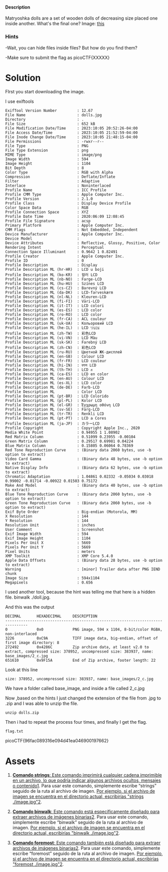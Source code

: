 
#### Description

Matryoshka dolls are a set of wooden dolls of decreasing size placed one inside another. What's the final one? Image: [this](https://mercury.picoctf.net/static/205adad23bf9d8303081a0e71c9beab8/dolls.jpg)

### Hints

-Wait, you can hide files inside files? But how do you find them?

-Make sure to submit the flag as picoCTF{XXXXX}


# Solution #

FIrst you start downloading the image. 

I use exiftools 


```
ExifTool Version Number         : 12.67
File Name                       : dolls.jpg
Directory                       : .
File Size                       : 652 kB
File Modification Date/Time     : 2023:10:05 20:52:26-04:00
File Access Date/Time           : 2023:10:05 21:52:59-04:00
File Inode Change Date/Time     : 2023:10:05 21:48:15-04:00
File Permissions                : -rwxr--r--
File Type                       : PNG
File Type Extension             : png
MIME Type                       : image/png
Image Width                     : 594
Image Height                    : 1104
Bit Depth                       : 8
Color Type                      : RGB with Alpha
Compression                     : Deflate/Inflate
Filter                          : Adaptive
Interlace                       : Noninterlaced
Profile Name                    : ICC Profile
Profile CMM Type                : Apple Computer Inc.
Profile Version                 : 2.1.0
Profile Class                   : Display Device Profile
Color Space Data                : RGB
Profile Connection Space        : XYZ
Profile Date Time               : 2020:06:09 12:08:45
Profile File Signature          : acsp
Primary Platform                : Apple Computer Inc.
CMM Flags                       : Not Embedded, Independent
Device Manufacturer             : Apple Computer Inc.
Device Model                    : 
Device Attributes               : Reflective, Glossy, Positive, Color
Rendering Intent                : Perceptual
Connection Space Illuminant     : 0.9642 1 0.82491
Profile Creator                 : Apple Computer Inc.
Profile ID                      : 0
Profile Description             : Display
Profile Description ML (hr-HR)  : LCD u boji
Profile Description ML (ko-KR)  : 컬러 LCD
Profile Description ML (nb-NO)  : Farge-LCD
Profile Description ML (hu-HU)  : Színes LCD
Profile Description ML (cs-CZ)  : Barevný LCD
Profile Description ML (da-DK)  : LCD-farveskærm
Profile Description ML (nl-NL)  : Kleuren-LCD
Profile Description ML (fi-FI)  : Väri-LCD
Profile Description ML (it-IT)  : LCD colori
Profile Description ML (es-ES)  : LCD color
Profile Description ML (ro-RO)  : LCD color
Profile Description ML (fr-CA)  : ACL couleur
Profile Description ML (uk-UA)  : Кольоровий LCD
Profile Description ML (he-IL)  : LCD צבעוני
Profile Description ML (zh-TW)  : 彩色LCD
Profile Description ML (vi-VN)  : LCD Màu
Profile Description ML (sk-SK)  : Farebný LCD
Profile Description ML (zh-CN)  : 彩色LCD
Profile Description ML (ru-RU)  : Цветной ЖК-дисплей
Profile Description ML (en-GB)  : Colour LCD
Profile Description ML (fr-FR)  : LCD couleur
Profile Description ML (hi-IN)  : रगन LCD
Profile Description ML (th-TH)  : LCD ส
Profile Description ML (ca-ES)  : LCD en color
Profile Description ML (en-AU)  : Colour LCD
Profile Description ML (es-XL)  : LCD color
Profile Description ML (de-DE)  : Farb-LCD
Profile Description ML          : Color LCD
Profile Description ML (pt-BR)  : LCD Colorido
Profile Description ML (pl-PL)  : Kolor LCD
Profile Description ML (el-GR)  : Έγχρωμη οθόνη LCD
Profile Description ML (sv-SE)  : Färg-LCD
Profile Description ML (tr-TR)  : Renkli LCD
Profile Description ML (pt-PT)  : LCD a Cores
Profile Description ML (ja-JP)  : カラーLCD
Profile Copyright               : Copyright Apple Inc., 2020
Media White Point               : 0.94955 1 1.08902
Red Matrix Column               : 0.51099 0.23955 -0.00104
Green Matrix Column             : 0.29517 0.69981 0.04224
Blue Matrix Column              : 0.15805 0.06064 0.78369
Red Tone Reproduction Curve     : (Binary data 2060 bytes, use -b option to extract)
Video Card Gamma                : (Binary data 48 bytes, use -b option to extract)
Native Display Info             : (Binary data 62 bytes, use -b option to extract)
Chromatic Adaptation            : 1.04861 0.02332 -0.05034 0.03018 0.99002 -0.01714 -0.00922 0.01503 0.75172
Make And Model                  : (Binary data 40 bytes, use -b option to extract)
Blue Tone Reproduction Curve    : (Binary data 2060 bytes, use -b option to extract)
Green Tone Reproduction Curve   : (Binary data 2060 bytes, use -b option to extract)
Exif Byte Order                 : Big-endian (Motorola, MM)
X Resolution                    : 144
Y Resolution                    : 144
Resolution Unit                 : inches
User Comment                    : Screenshot
Exif Image Width                : 594
Exif Image Height               : 1104
Pixels Per Unit X               : 5669
Pixels Per Unit Y               : 5669
Pixel Units                     : meters
XMP Toolkit                     : XMP Core 5.4.0
Apple Data Offsets              : (Binary data 28 bytes, use -b option to extract)
Warning                         : [minor] Trailer data after PNG IEND chunk
Image Size                      : 594x1104
Megapixels                      : 0.656
```
I used another tool, because the hint was telling me that here is a hidden file.
binwalk ./doll.jpg. 

And this was the output
```
DECIMAL       HEXADECIMAL     DESCRIPTION
--------------------------------------------------------------------------------
0             0x0             PNG image, 594 x 1104, 8-bit/color RGBA, non-interlaced
3226          0xC9A           TIFF image data, big-endian, offset of first image directory: 8
272492        0x4286C         Zip archive data, at least v2.0 to extract, compressed size: 378952, uncompressed size: 383937, name: base_images/2_c.jpg
651610        0x9F15A         End of Zip archive, footer length: 22

```

Look at this line

`size: 378952, uncompressed size: 383937, name: base_images/2_c.jpg`

We have a folder called base_image, and inside a file called 2_c.jpg


Now ,based on the hints I just changed the extension of the file from .jpg to .zip  and I was able to unzip the file. 

`unzip dolls.zip`

Then i had to repeat the process four times, and finally I get the flag.

`flag.txt`

picoCTF{96fac089316e094d41ea046900197662} 








# Assets #

1. [**Comando strings**: Este comando imprimirá cualquier cadena imprimible en un archivo, lo que podría indicar algunos archivos ocultos, mensajes o contenido](https://superuser.com/questions/803225/how-to-find-detect-hidden-files-inside-jpeg-file)[1](https://superuser.com/questions/803225/how-to-find-detect-hidden-files-inside-jpeg-file). Para usar este comando, simplemente escribe “strings” seguido de la ruta al archivo de imagen. [Por ejemplo, si el archivo de imagen se encuentra en el directorio actual, escribirías "strings ./image.jpg"](https://www.systranbox.com/how-to-extract-hidden-files-from-jpg-linux/)[2](https://www.systranbox.com/how-to-extract-hidden-files-from-jpg-linux/).
    
2. [**Comando binwalk**: Este comando está específicamente diseñado para extraer archivos de imágenes binarias](https://www.systranbox.com/how-to-extract-hidden-files-from-jpg-linux/)[2](https://www.systranbox.com/how-to-extract-hidden-files-from-jpg-linux/). Para usar este comando, simplemente escribe “binwalk” seguido de la ruta al archivo de imagen. [Por ejemplo, si el archivo de imagen se encuentra en el directorio actual, escribirías "binwalk ./image.jpg"](https://www.systranbox.com/how-to-extract-hidden-files-from-jpg-linux/)[2](https://www.systranbox.com/how-to-extract-hidden-files-from-jpg-linux/).
    
3. [**Comando foremost**: Este comando también está diseñado para extraer archivos de imágenes binarias](https://www.systranbox.com/how-to-extract-hidden-files-from-jpg-linux/)[2](https://www.systranbox.com/how-to-extract-hidden-files-from-jpg-linux/). Para usar este comando, simplemente escribe “foremost” seguido de la ruta al archivo de imagen. [Por ejemplo, si el archivo de imagen se encuentra en el directorio actual, escribirías "foremost ./image.jpg"](https://www.systranbox.com/how-to-extract-hidden-files-from-jpg-linux/)[2](https://www.systranbox.com/how-to-extract-hidden-files-from-jpg-linux/).